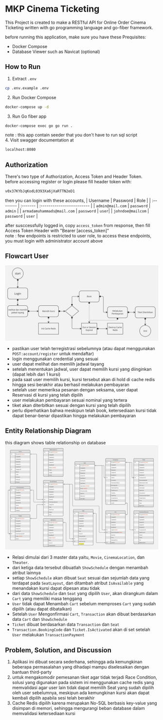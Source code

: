 
# MKP Cinema Ticketing 

This Project is created to make a RESTful API for Online Order Cinema Ticketing 
written with go programming language and go-fiber framework.

before running this application, make sure you have these Prequisites: 
- Docker Compose
- Database Viewer such as Navicat (optional)

## How to Run
1. Extract `.env`
```sh
cp .env.example .env
```
2. Run Docker Compose
```sh
docker-compose up -d
```
3. Run Go fiber app
```sh
docker-compose exec go go run .
```
note : this app contain seeder that you don't have to run sql script    
4. Visit swagger documentation at 
```sh
localhost:8080
```
## Authorization
There's two type of Authorization, Access Token and Header Token.   
before accessing register or login please fill header token with:
```sh
v0x37KYbJqKodL0393Xa6jXaRTTN2eD1
```
then you can login with these accounts,
| Username | Password     | Role                |
| :-------- | :------- | :------------------------- |
| `admin@mail.com` | `password` | `admin` |
| `armadamuhammads@mail.com` | `password` | `user`|
| `johndoe@mailcom` | `password` | `user` |

after susccessfully logged in, copy `access_token` from response,  then fill Access Token Header with "Bearer [access_token]"  
note : few endpoints is restricted to user role, to access these endpoints, you must login with administrator account above

## Flowcart User 
![flowcart](https://github.com/zevinza/mkp-cinema-ticketing/blob/ma/flowcart.jpg?raw=true)

- pastikan user telah terregistrasi sebelumnya (atau dapat menggunakan `POST:account/register` untuk mendaftar)
- login menggunakan credential yang sesuai
- user dapat melihat dan memilih jadwal tayang
- setelah menentukan jadwal, user dapat memilih kursi yang diinginkan (dapat lebih dari 1 kursi)
- pada saat user memilih kursi, kursi tersebut akan di hold di cache redis hingga sesi berakhir atau berhasil melakukan pembayaran
- setelah user memeriksa pesanan dengan seksama, user dapat Reservasi di kursi yang telah dipilih
- user melakukan pembayaran sesuai nominal yang tertera
- tiket akan diterbitkan sesuai dengan kursi yang telah dipilih
- perlu diperhatikan bahwa meskipun telah book, ketersediaan kursi tidak dapat benar-benar dipastikan hingga melakukan pembayaran

## Entity Relationship Diagram
this diagram shows table relationship on database   
![ERD](https://github.com/zevinza/mkp-cinema-ticketing/blob/ma/erd.jpg?raw=true)

- Relasi dimulai dari 3 master data yaitu, `Movie`, `CinemaLocation`, dan `Theater`.
- dari ketiga data tersebut dibuatlah `ShowSchedule` dengan menambah atribut lainnya
- setiap `ShowSchedule` akan dibuat `Seat` sesuai dan sejumlah data yang terdapat pada `SeatLayout`, dan ditambah atribut `IsAvailable` yang menandakan kursi dapat dipesan atau tidak
- dari data `ShowSchedule` dan `Seat` yang dipilih `User`, akan dirangkum dalam `Cart` yang memiliki masa tenggang
- `User` tidak dapat Menambah `Cart` sebelum memproses `Cart` yang sudah dipilih (atau dapat dibatalkan)
- Setelah `User` Mengonfirmasi `Cart`, `Transaction` akan dibuat berdasarkan data `Cart` dan `ShowSchedule`
- `Ticket` dibuat berdasarkan data `Transaction` dan `Seat`
- `Transaction.BookingCode` dan `Ticket.IsActivated` akan di set setelah `User` melakukan `TransactionPayment`

## Problem, Solution, and Discussion
1. Aplikasi ini dibuat secara sederhana, sehingga ada kemungkinan beberapa permasalahan yang dihadapi mampu diselesaikan dengan bantuan third-party
2. untuk mengakomodir pemesanan tiket agar tidak terjadi Race Condition, solusi yang digunakan pada sistem ini menggunakan cache redis yang memvalidasi agar user lain tidak dapat memilih Seat yang sudah dipilih oleh user sebelumnya, meskipun ada kemungkinan kursi akan dapat kembali dipilih apabila sesi telah berakhir
3. Cache Redis dipilih karena merupakan No-SQL berbasis key-value yang disimpan di memori, sehingga mengurangi beban database dalam memvalidasi ketersediaan kursi

